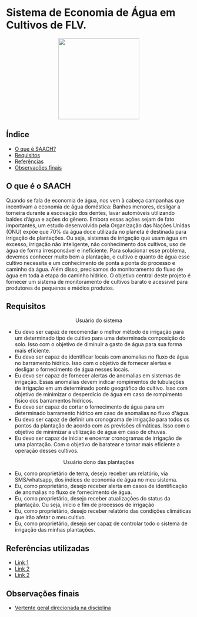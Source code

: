 # Sistema de Economia de Água em Cultivos de FLV.


<p align="center">
     <img src="https://media.giphy.com/media/WRzfGq5Z1J89pP8uJz/giphy-downsized-large.gif" heigth="80"  width="220"/>
<p/>

## Índice

- [O que é SAACH?](#o-que-é-o-saach)
- [Requisitos](#requisitos)
- [Referências](#referências-utilizadas)
- [Observações finais](#observações-finais)


## O que é o SAACH

Quando se fala de economia de água, nos vem à cabeça campanhas que incentivam a economia de água doméstica: Banhos menores, desligar a torneira durante a escovação dos dentes, lavar automóveis utilizando baldes d’água e ações do gênero. Embora essas ações sejam de fato importantes, um estudo desenvolvido pela Organização das Nações Unidas (ONU) expõe que 70% da água doce utilizada no planeta é destinada para irrigação de plantações. Ou seja, sistemas de irrigação que usam água em excesso, irrigação não inteligente, não conhecimento dos cultivos, uso de água de forma irresponsável e ineficiente. Para solucionar esse problema, devemos conhecer muito bem a plantação, o cultivo e quanto de água esse cultivo necessita e um conhecimento de ponta a ponta do processo e caminho da água. Além disso, precisamos do monitoramento do fluxo de água em toda a etapa do caminho hídrico. O objetivo central deste projeto é fornecer um sistema de monitoramento de cultivos barato e acessível para produtores de pequenos e médios produtos. 


## Requisitos

<p align="center">Usuário do sistema<p/>

- Eu devo ser capaz de recomendar o melhor método de irrigação para um determinado tipo de cultivo para uma determinada composição do solo. Isso com o objetivo de diminuir a gasto de água para sua forma mais eficiente.
- Eu devo ser capaz de identificar locais com anomalias no fluxo de água no barramento hídrico. Isso com o objetivo de fornecer alertas e desligar o fornecimento de água nesses locais.
- Eu devo ser capaz de fornecer alertas de anomalias em sistemas de irrigação. Essas anomalias devem indicar rompimentos de tubulações de  irrigação em um determinado ponto geográfico do cultivo. Isso com objetivo de minimizar o desperdício de água em caso de rompimento físico dos barramentos hídricos. 
- Eu devo ser capaz de cortar o fornecimento de água para um determinado barramento hídrico em caso de anomalias no fluxo d'água.
- Eu devo ser capaz de definir um cronograma de irrigação para todos os pontos da plantação de acordo com as previsões climáticas. Isso com o objetivo de minimizar a utilização de água em caso de chuvas.
- Eu devo ser capaz de iniciar e encerrar cronogramas de irrigação de uma plantação. Com o objetivo de baratear e tornar mais eficiente a operação desses cultivos.

<p align="center">Usuário dono das plantações<p/>

- Eu, como proprietário de terra, desejo receber um relatório, via SMS/whatsapp, dos índices de economia de água no meu sistema.
- Eu, como proprietário, desejo receber alerta em casos de identificação de anomalias no fluxo de fornecimento de água.
- Eu, como proprietário, desejo receber atualizações do status da plantação. Ou seja, início e fim de processos de irrigação
- Eu, como proprietário, desejo receber relatório das condições climáticas que irão afetar o meu cultivo.
- Eu, como proprietário, desejo ser capaz de controlar  todo o sistema de irrigação das minhas plantações.

## Referências utilizadas

- [Link 1](https://memoria.ebc.com.br/noticias/internacional/2013/03/agricultura-e-quem-mais-gasta-agua-no-brasil-e-no-mundo)
- [Link 2](https://www.sciencedirect.com/science/article/abs/pii/S1161030107001268)
- [Link 2](https://www.sciencedirect.com/science/article/abs/pii/S0378377421000366)

## Observações finais

- [Vertente geral direcionada na disciplina](https://docs.google.com/document/d/1sgsbvt5X_K5kW9IW_kmHxPSVwaZy8X_laV2rxsSIRzk/edit#heading=h.mv105af4wrhs)

